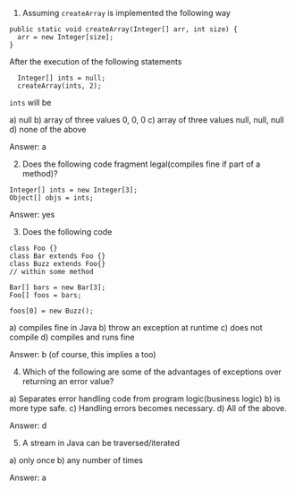 1. Assuming `createArray` is implemented the following way

```
public static void createArray(Integer[] arr, int size) {
  arr = new Integer[size];
}
```

After the execution of the following statements

```
  Integer[] ints = null;
  createArray(ints, 2);

```

`ints` will be

a) null
b) array of three values 0, 0, 0
c) array of three values null, null, null
d) none of the above

Answer: a

2. Does the following code fragment legal(compiles fine if part of a method)?

```
Integer[] ints = new Integer[3];
Object[] objs = ints;
```

Answer: yes

3. Does the following code

```
class Foo {}
class Bar extends Foo {}
class Buzz extends Foo{}
// within some method

Bar[] bars = new Bar[3];
Foo[] foos = bars;

foos[0] = new Buzz();

```

a) compiles fine in Java
b) throw an exception at runtime
c) does not compile
d) compiles and runs fine

Answer: b (of course, this implies a too)

4. Which of the following are some of the advantages of exceptions over returning an error value?

a) Separates error handling code from program logic(business logic)
b) is more type safe.
c) Handling errors becomes necessary.
d) All of the above.

Answer: d

5. A stream in Java can be traversed/iterated

a) only once
b) any number of times

Answer: a
